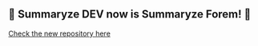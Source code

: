 <br/><br/><br/>

## 🔺 Summaryze DEV now is Summaryze Forem! 🔻

[Check the new repository here](https://github.com/tuliocll/summaryze-forem)
